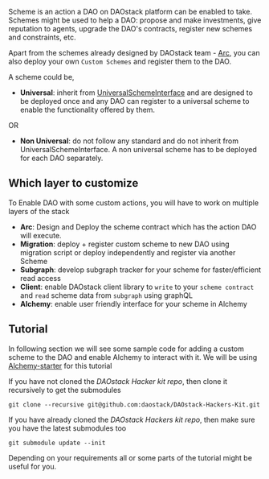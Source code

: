 Scheme is an action a DAO on DAOstack platform can be enabled to take. Schemes might be used to help a DAO: propose and make investments, give reputation to agents, upgrade the DAO's contracts, register new schemes and constraints, etc.

Apart from the schemes already designed by DAOstack team - [Arc](https://github.com/daostack/arc/tree/master/contracts/), you can also deploy your own `Custom Schemes` and register them to the DAO.

A scheme could be,

  - **Universal**: inherit from [UniversalSchemeInterface](https://github.com/daostack/arc/blob/master/contracts/universalSchemes/UniversalSchemeInterface.sol) and are designed to be deployed once and any DAO can register to a universal scheme to enable the functionality offered by them.

  OR

  - **Non Universal**: do not follow any standard and do not inherit from UniversalSchemeInterface. A non universal scheme has to be deployed for each DAO separately.

## Which layer to customize

To Enable DAO with some custom actions, you will have to work on multiple layers of the stack

  - **Arc**: Design and Deploy the scheme contract which has the action DAO will execute.
  - **Migration**: deploy + register custom scheme to new DAO using migration script or deploy independently and register via another Scheme
  - **Subgraph**: develop subgraph tracker for your scheme for faster/efficient read access
  - **Client**: enable DAOstack client library to `write` to your `scheme contract` and `read` scheme data from `subgraph` using graphQL
  - **Alchemy**: enable user friendly interface for your scheme in Alchemy

## Tutorial
  
In following section we will see some sample code for adding a custom scheme to the DAO and enable Alchemy to interact with it.
We will be using [Alchemy-starter](https://github.com/daostack/DAOstack-Hackers-Kit/tree/master/alchemy-starter) for this tutorial

If you have not cloned the *DAOstack Hacker kit repo*, then clone it recursively to get the submodules

    git clone --recursive git@github.com:daostack/DAOstack-Hackers-Kit.git

If you have already cloned the *DAOstack Hackers kit repo*, then make sure you have the latest submodules too

    git submodule update --init

Depending on your requirements all or some parts of the tutorial might be useful for you.
